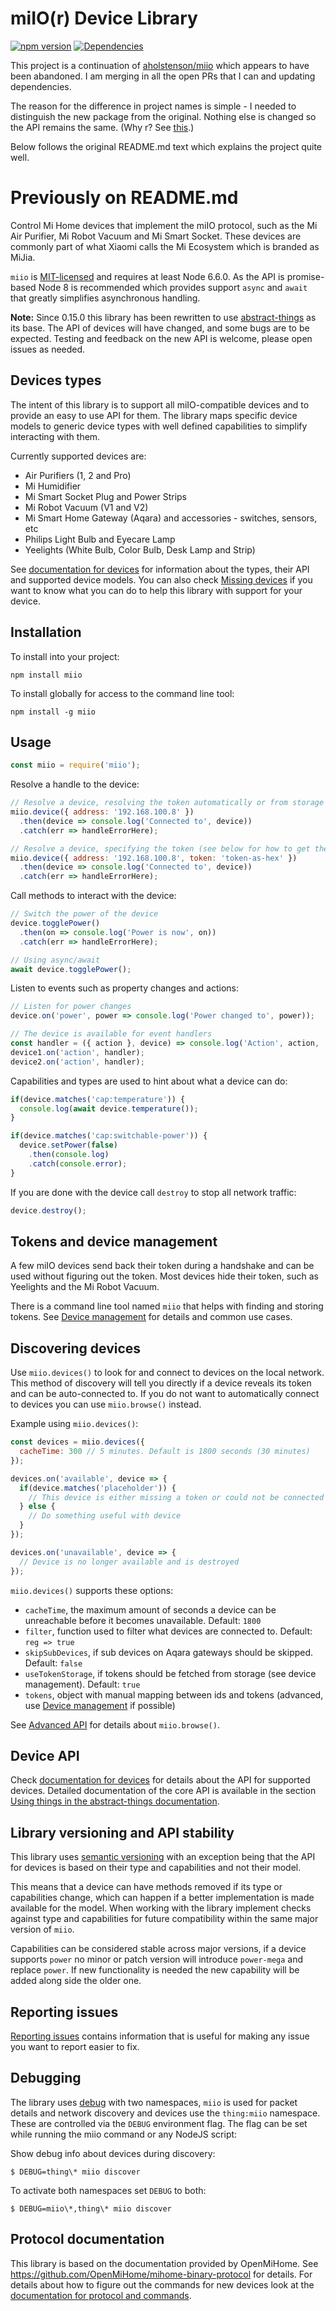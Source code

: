 # miIO(r) Device Library

[![npm version](https://badge.fury.io/js/miio.svg)](https://badge.fury.io/js/miio)
[![Dependencies](https://david-dm.org/aholstenson/miio.svg)](https://david-dm.org/aholstenson/miio)

This project is a continuation of [aholstenson/miio](https://github.com/aholstenson/miio) which appears to have been abandoned. I am merging in all the open PRs that I can and updating dependencies.

The reason for the difference in project names is simple - I needed to distinguish the new package from the original. Nothing else is changed so the API remains the same. (Why r? See [this](https://en.wikipedia.org/wiki/Erhua).)

Below follows the original README.md text which explains the project quite well.

# Previously on README.md
Control Mi Home devices that implement the miIO protocol, such as the
Mi Air Purifier, Mi Robot Vacuum and Mi Smart Socket. These devices are commonly
part of what Xiaomi calls the Mi Ecosystem which is branded as MiJia.


`miio` is [MIT-licensed](LICENSE.md) and requires at least Node 6.6.0. As
the API is promise-based Node 8 is recommended which provides support `async`
and `await` that greatly simplifies asynchronous handling.

**Note:** Since 0.15.0 this library has been rewritten to use [abstract-things](https://github.com/tinkerhub/abstract-things)
as its base. The API of devices will have changed, and some bugs are to be
expected. Testing and feedback on the new API is welcome, please open issues
as needed.

## Devices types

The intent of this library is to support all miIO-compatible devices and to
provide an easy to use API for them. The library maps specific device models to
generic device types with well defined capabilities to simplify interacting with
them.

Currently supported devices are:

* Air Purifiers (1, 2 and Pro)
* Mi Humidifier
* Mi Smart Socket Plug and Power Strips
* Mi Robot Vacuum (V1 and V2)
* Mi Smart Home Gateway (Aqara) and accessories - switches, sensors, etc
* Philips Light Bulb and Eyecare Lamp
* Yeelights (White Bulb, Color Bulb, Desk Lamp and Strip)

See [documentation for devices](docs/devices/README.md) for information about
the types, their API and supported device models. You can also check
[Missing devices](docs/missing-devices.md) if you want to know what you can do
to help this library with support for your device.

## Installation

To install into your project:

```
npm install miio
```

To install globally for access to the command line tool:

```
npm install -g miio
```

## Usage

```javascript
const miio = require('miio');
```

Resolve a handle to the device:

```javascript
// Resolve a device, resolving the token automatically or from storage
miio.device({ address: '192.168.100.8' })
  .then(device => console.log('Connected to', device))
  .catch(err => handleErrorHere);

// Resolve a device, specifying the token (see below for how to get the token)
miio.device({ address: '192.168.100.8', token: 'token-as-hex' })
  .then(device => console.log('Connected to', device))
  .catch(err => handleErrorHere);
```

Call methods to interact with the device:

```javascript
// Switch the power of the device
device.togglePower()
  .then(on => console.log('Power is now', on))
  .catch(err => handleErrorHere);

// Using async/await
await device.togglePower();
```

Listen to events such as property changes and actions:

```javascript
// Listen for power changes
device.on('power', power => console.log('Power changed to', power));

// The device is available for event handlers
const handler = ({ action }, device) => console.log('Action', action, 'performed on', device);
device1.on('action', handler);
device2.on('action', handler);
```

Capabilities and types are used to hint about what a device can do:

```javascript
if(device.matches('cap:temperature')) {
  console.log(await device.temperature());
}

if(device.matches('cap:switchable-power')) {
  device.setPower(false)
    .then(console.log)
    .catch(console.error);
}
```

If you are done with the device call `destroy` to stop all network traffic:

```javascript
device.destroy();
```

## Tokens and device management

A few miIO devices send back their token during a handshake and can be used
without figuring out the token. Most devices hide their token, such as
Yeelights and the Mi Robot Vacuum.

There is a command line tool named `miio` that helps with finding and storing
tokens. See [Device management](docs/management.md) for details
and common use cases.

## Discovering devices

Use `miio.devices()` to look for and connect to devices on the local network.
This method of discovery will tell you directly if a device reveals its token
and can be auto-connected to. If you do not want to automatically connect to
devices you can use `miio.browse()` instead.

Example using `miio.devices()`:

```javascript
const devices = miio.devices({
  cacheTime: 300 // 5 minutes. Default is 1800 seconds (30 minutes)
});

devices.on('available', device => {
  if(device.matches('placeholder')) {
    // This device is either missing a token or could not be connected to
  } else {
    // Do something useful with device
  }
});

devices.on('unavailable', device => {
  // Device is no longer available and is destroyed
});
```

`miio.devices()` supports these options:

* `cacheTime`, the maximum amount of seconds a device can be unreachable before it becomes unavailable. Default: `1800`
* `filter`, function used to filter what devices are connected to. Default: `reg => true`
* `skipSubDevices`, if sub devices on Aqara gateways should be skipped. Default: `false`
* `useTokenStorage`, if tokens should be fetched from storage (see device management). Default: `true`
* `tokens`, object with manual mapping between ids and tokens (advanced, use [Device management](docs/management.md) if possible)

See [Advanced API](docs/advanced-api.md) for details about `miio.browse()`.

## Device API

Check [documentation for devices](docs/devices/README.md) for details about
the API for supported devices. Detailed documentation of the core API is
available in the section [Using things in the abstract-things documentation](http://abstract-things.readthedocs.io/en/latest/using-things.html).

## Library versioning and API stability

This library uses [semantic versioning](http://semver.org/) with an exception
being that the API for devices is based on their type and capabilities and not
their model.

This means that a device can have methods removed if its type or capabilities
change, which can happen if a better implementation is made available for the
model. When working with the library implement checks against type and
capabilities for future compatibility within the same major version of `miio`.

Capabilities can be considered stable across major versions, if a device
supports `power` no minor or patch version will introduce `power-mega` and
replace `power`. If new functionality is needed the new capability will be
added along side the older one.

## Reporting issues

[Reporting issues](docs/reporting-issues.md) contains information that is
useful for making any issue you want to report easier to fix.

## Debugging

The library uses [debug](https://github.com/visionmedia/debug) with two
namespaces, `miio` is used for packet details and network discovery and devices
use the `thing:miio` namespace. These are controlled via the `DEBUG`
environment flag. The flag can be set while running the miio command or any
NodeJS script:

Show debug info about devices during discovery:

```
$ DEBUG=thing\* miio discover
```

To activate both namespaces set `DEBUG` to both:

```
$ DEBUG=miio\*,thing\* miio discover
```

## Protocol documentation

This library is based on the documentation provided by OpenMiHome. See https://github.com/OpenMiHome/mihome-binary-protocol for details. For details
about how to figure out the commands for new devices look at the
[documentation for protocol and commands](docs/protocol.md).
